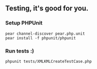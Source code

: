 ## Testing, it's good for you.

### Setup PHPUnit

    pear channel-discover pear.php.unit
    pear install -f phpunit/phpunit

### Run tests :)

    phpunit tests/XMLKMLCreateTestCase.php